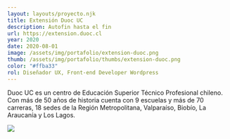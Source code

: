 ```yaml
---
layout: layouts/proyecto.njk
title: Extensión Duoc UC
description: Autofin hasta el fin
url: https://extension.duoc.cl
year: 2020
date: 2020-08-01
image: /assets/img/portafolio/extension-duoc.png
thumb: /assets/img/portafolio/thumbs/extension-duoc.png
color: "#ffba33"
rol: Diseñador UX, Front-end Developer Wordpress
---
```


Duoc UC es un centro de Educación Superior Técnico Profesional chileno. Con más de 50 años de historia cuenta con 9 escuelas y más de 70 carreras, 18 sedes de la Región Metropolitana, Valparaíso, Biobío, La Araucanía y Los Lagos.

<img src="/assets/img/portafolio/duoc-extension.png"> 